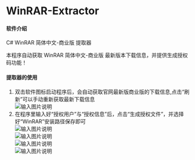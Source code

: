﻿# WinRAR-Extractor

#### 软件介绍
C# WinRAR 简体中文-商业版 提取器

本程序自动获取 WinRAR 简体中文-商业版 最新版本下载信息，并提供生成授权码功能！

#### 提取器的使用

1.  双击软件图标启动程序后，会自动获取官网最新版商业版的下载信息,点击“刷新”可以手动重新获取最新下载信息<br />
![输入图片说明](https://images.gitee.com/uploads/images/2021/0617/032955_422224a5_1232593.png "001.png")<br />
2.  在程序里输入好“授权用户”与“授权信息”后，点击“生成授权文件”，并选择好“WinRAR”安装路径保存即可<br />
![输入图片说明](https://images.gitee.com/uploads/images/2021/0617/033010_93db8788_1232593.png "002.png")<br />
![输入图片说明](https://images.gitee.com/uploads/images/2021/0617/033023_6d15a355_1232593.png "003.png")<br />
![输入图片说明](https://images.gitee.com/uploads/images/2021/0617/033032_255a23ad_1232593.png "004.png")<br />
![输入图片说明](https://images.gitee.com/uploads/images/2021/0617/033042_6a8cf9f2_1232593.png "005.png")